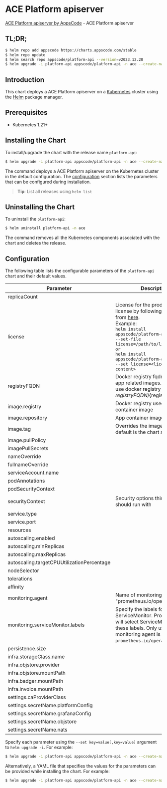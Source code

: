 # ACE Platform apiserver

[ACE Platform apiserver by AppsCode](https://github.com/bytebuilders) - ACE Platform apiserver

## TL;DR;

```bash
$ helm repo add appscode https://charts.appscode.com/stable
$ helm repo update
$ helm search repo appscode/platform-api --version=v2023.12.20
$ helm upgrade -i platform-api appscode/platform-api -n ace --create-namespace --version=v2023.12.20
```

## Introduction

This chart deploys a ACE Platform apiserver on a [Kubernetes](http://kubernetes.io) cluster using the [Helm](https://helm.sh) package manager.

## Prerequisites

- Kubernetes 1.21+

## Installing the Chart

To install/upgrade the chart with the release name `platform-api`:

```bash
$ helm upgrade -i platform-api appscode/platform-api -n ace --create-namespace --version=v2023.12.20
```

The command deploys a ACE Platform apiserver on the Kubernetes cluster in the default configuration. The [configuration](#configuration) section lists the parameters that can be configured during installation.

> **Tip**: List all releases using `helm list`

## Uninstalling the Chart

To uninstall the `platform-api`:

```bash
$ helm uninstall platform-api -n ace
```

The command removes all the Kubernetes components associated with the chart and deletes the release.

## Configuration

The following table lists the configurable parameters of the `platform-api` chart and their default values.

|                 Parameter                  |                                                                                                                                                         Description                                                                                                                                                          |                                                                                            Default                                                                                             |
|--------------------------------------------|------------------------------------------------------------------------------------------------------------------------------------------------------------------------------------------------------------------------------------------------------------------------------------------------------------------------------|------------------------------------------------------------------------------------------------------------------------------------------------------------------------------------------------|
| replicaCount                               |                                                                                                                                                                                                                                                                                                                              | <code>1</code>                                                                                                                                                                                 |
| license                                    | License for the product. Get a license by following the steps from [here](https://license-issuer.appscode.com/). <br> Example: <br> `helm install appscode/platform-api \` <br> `--set-file license=/path/to/license/file` <br> `or` <br> `helm install appscode/platform-api \` <br> `--set license=<license file content>` | <code>""</code>                                                                                                                                                                                |
| registryFQDN                               | Docker registry fqdn used to pull app related images. Set this to use docker registry hosted at ${registryFQDN}/${registry}/${image}                                                                                                                                                                                         | <code>ghcr.io</code>                                                                                                                                                                           |
| image.registry                             | Docker registry used to pull app container image                                                                                                                                                                                                                                                                             | <code>appscode</code>                                                                                                                                                                          |
| image.repository                           | App container image                                                                                                                                                                                                                                                                                                          | <code>b3</code>                                                                                                                                                                                |
| image.tag                                  | Overrides the image tag whose default is the chart appVersion.                                                                                                                                                                                                                                                               | <code>""</code>                                                                                                                                                                                |
| image.pullPolicy                           |                                                                                                                                                                                                                                                                                                                              | <code>Always</code>                                                                                                                                                                            |
| imagePullSecrets                           |                                                                                                                                                                                                                                                                                                                              | <code>[]</code>                                                                                                                                                                                |
| nameOverride                               |                                                                                                                                                                                                                                                                                                                              | <code>""</code>                                                                                                                                                                                |
| fullnameOverride                           |                                                                                                                                                                                                                                                                                                                              | <code>""</code>                                                                                                                                                                                |
| serviceAccount.name                        |                                                                                                                                                                                                                                                                                                                              | <code>""</code>                                                                                                                                                                                |
| podAnnotations                             |                                                                                                                                                                                                                                                                                                                              | <code>{}</code>                                                                                                                                                                                |
| podSecurityContext                         |                                                                                                                                                                                                                                                                                                                              | <code>{}</code>                                                                                                                                                                                |
| securityContext                            | Security options this container should run with                                                                                                                                                                                                                                                                              | <code>{"allowPrivilegeEscalation":false,"capabilities":{"drop":["ALL"]},"readOnlyRootFilesystem":true,"runAsNonRoot":true,"runAsUser":65534,"seccompProfile":{"type":"RuntimeDefault"}}</code> |
| service.type                               |                                                                                                                                                                                                                                                                                                                              | <code>ClusterIP</code>                                                                                                                                                                         |
| service.port                               |                                                                                                                                                                                                                                                                                                                              | <code>80</code>                                                                                                                                                                                |
| resources                                  |                                                                                                                                                                                                                                                                                                                              | <code>{}</code>                                                                                                                                                                                |
| autoscaling.enabled                        |                                                                                                                                                                                                                                                                                                                              | <code>false</code>                                                                                                                                                                             |
| autoscaling.minReplicas                    |                                                                                                                                                                                                                                                                                                                              | <code>1</code>                                                                                                                                                                                 |
| autoscaling.maxReplicas                    |                                                                                                                                                                                                                                                                                                                              | <code>100</code>                                                                                                                                                                               |
| autoscaling.targetCPUUtilizationPercentage |                                                                                                                                                                                                                                                                                                                              | <code>80</code>                                                                                                                                                                                |
| nodeSelector                               |                                                                                                                                                                                                                                                                                                                              | <code>{}</code>                                                                                                                                                                                |
| tolerations                                |                                                                                                                                                                                                                                                                                                                              | <code>[]</code>                                                                                                                                                                                |
| affinity                                   |                                                                                                                                                                                                                                                                                                                              | <code>{}</code>                                                                                                                                                                                |
| monitoring.agent                           | Name of monitoring agent (eg "prometheus.io/operator")                                                                                                                                                                                                                                                                       | <code>""</code>                                                                                                                                                                                |
| monitoring.serviceMonitor.labels           | Specify the labels for ServiceMonitor. Prometheus crd will select ServiceMonitor using these labels. Only usable when monitoring agent is `prometheus.io/operator`.                                                                                                                                                          | <code>{}</code>                                                                                                                                                                                |
| persistence.size                           |                                                                                                                                                                                                                                                                                                                              | <code>10Gi</code>                                                                                                                                                                              |
| infra.storageClass.name                    |                                                                                                                                                                                                                                                                                                                              | <code>"standard"</code>                                                                                                                                                                        |
| infra.objstore.provider                    |                                                                                                                                                                                                                                                                                                                              | <code>""</code>                                                                                                                                                                                |
| infra.objstore.mountPath                   |                                                                                                                                                                                                                                                                                                                              | <code>""</code>                                                                                                                                                                                |
| infra.badger.mountPath                     |                                                                                                                                                                                                                                                                                                                              | <code>/badger</code>                                                                                                                                                                           |
| infra.invoice.mountPath                    |                                                                                                                                                                                                                                                                                                                              | <code>/billing</code>                                                                                                                                                                          |
| settings.caProviderClass                   |                                                                                                                                                                                                                                                                                                                              | <code>""</code>                                                                                                                                                                                |
| settings.secretName.platformConfig         |                                                                                                                                                                                                                                                                                                                              | <code>""</code>                                                                                                                                                                                |
| settings.secretName.grafanaConfig          |                                                                                                                                                                                                                                                                                                                              | <code>""</code>                                                                                                                                                                                |
| settings.secretName.objstore               |                                                                                                                                                                                                                                                                                                                              | <code>""</code>                                                                                                                                                                                |
| settings.secretName.nats                   |                                                                                                                                                                                                                                                                                                                              | <code>""</code>                                                                                                                                                                                |


Specify each parameter using the `--set key=value[,key=value]` argument to `helm upgrade -i`. For example:

```bash
$ helm upgrade -i platform-api appscode/platform-api -n ace --create-namespace --version=v2023.12.20 --set replicaCount=1
```

Alternatively, a YAML file that specifies the values for the parameters can be provided while
installing the chart. For example:

```bash
$ helm upgrade -i platform-api appscode/platform-api -n ace --create-namespace --version=v2023.12.20 --values values.yaml
```

